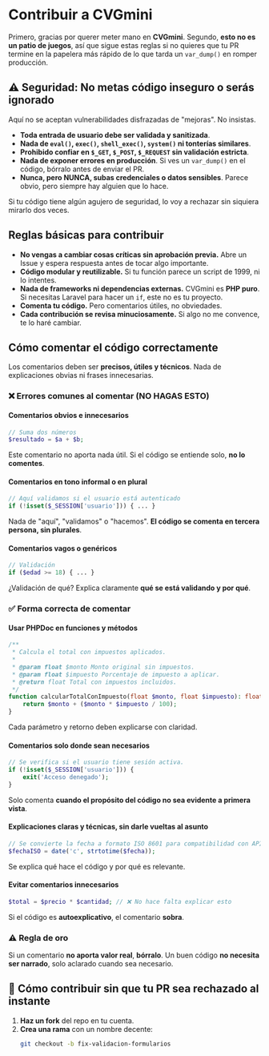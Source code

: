 # Contribuir a CVGmini  

Primero, gracias por querer meter mano en **CVGmini**. Segundo, **esto no es un patio de juegos**, así que sigue estas reglas si no quieres que tu PR termine en la papelera más rápido de lo que tarda un `var_dump()` en romper producción.  


## ⚠️ Seguridad: No metas código inseguro o serás ignorado  

Aquí no se aceptan vulnerabilidades disfrazadas de "mejoras". No insistas.  

- **Toda entrada de usuario debe ser validada y sanitizada**.  
- **Nada de `eval()`, `exec()`, `shell_exec()`, `system()` ni tonterías similares**.  
- **Prohibido confiar en `$_GET`, `$_POST`, `$_REQUEST` sin validación estricta**.  
- **Nada de exponer errores en producción**. Si ves un `var_dump()` en el código, bórralo antes de enviar el PR.  
- **Nunca, pero NUNCA, subas credenciales o datos sensibles**. Parece obvio, pero siempre hay alguien que lo hace.  

Si tu código tiene algún agujero de seguridad, lo voy a rechazar sin siquiera mirarlo dos veces.  


## Reglas básicas para contribuir  

- **No vengas a cambiar cosas críticas sin aprobación previa.** Abre un Issue y espera respuesta antes de tocar algo importante.  
- **Código modular y reutilizable.** Si tu función parece un script de 1999, ni lo intentes.  
- **Nada de frameworks ni dependencias externas.** CVGmini es **PHP puro**. Si necesitas Laravel para hacer un `if`, este no es tu proyecto.  
- **Comenta tu código.** Pero comentarios útiles, no obviedades.  
- **Cada contribución se revisa minuciosamente.** Si algo no me convence, te lo haré cambiar.  


## Cómo comentar el código correctamente  

Los comentarios deben ser **precisos, útiles y técnicos**. Nada de explicaciones obvias ni frases innecesarias.  

### ❌ Errores comunes al comentar (NO HAGAS ESTO)  

#### Comentarios obvios e innecesarios  
```php
// Suma dos números  
$resultado = $a + $b;
```  
Este comentario no aporta nada útil. Si el código se entiende solo, **no lo comentes**.  

#### Comentarios en tono informal o en plural  
```php
// Aquí validamos si el usuario está autenticado  
if (!isset($_SESSION['usuario'])) { ... }
```  
Nada de "aquí", "validamos" o "hacemos". **El código se comenta en tercera persona, sin plurales**.  

#### Comentarios vagos o genéricos  
```php
// Validación  
if ($edad >= 18) { ... }
```  
¿Validación de qué? Explica claramente **qué se está validando y por qué**.  


### ✅ Forma correcta de comentar  

#### Usar PHPDoc en funciones y métodos  
```php
/**
 * Calcula el total con impuestos aplicados.
 *
 * @param float $monto Monto original sin impuestos.
 * @param float $impuesto Porcentaje de impuesto a aplicar.
 * @return float Total con impuestos incluidos.
 */
function calcularTotalConImpuesto(float $monto, float $impuesto): float {
    return $monto + ($monto * $impuesto / 100);
}
```  
Cada parámetro y retorno deben explicarse con claridad.  

#### Comentarios solo donde sean necesarios  
```php
// Se verifica si el usuario tiene sesión activa.
if (!isset($_SESSION['usuario'])) { 
    exit('Acceso denegado'); 
}
```  
Solo comenta **cuando el propósito del código no sea evidente a primera vista**.  

#### Explicaciones claras y técnicas, sin darle vueltas al asunto  
```php
// Se convierte la fecha a formato ISO 8601 para compatibilidad con APIs.
$fechaISO = date('c', strtotime($fecha));
```  
Se explica qué hace el código y por qué es relevante.  

#### Evitar comentarios innecesarios  
```php
$total = $precio * $cantidad; // ❌ No hace falta explicar esto
```  
Si el código es **autoexplicativo**, el comentario **sobra**.  


### ⚠️ Regla de oro  
Si un comentario **no aporta valor real**, **bórralo**. Un buen código **no necesita ser narrado**, solo aclarado cuando sea necesario.  



## 🔄 Cómo contribuir sin que tu PR sea rechazado al instante  

1. **Haz un fork** del repo en tu cuenta.  
2. **Crea una rama** con un nombre decente:  
   ```bash
   git checkout -b fix-validacion-formularios
